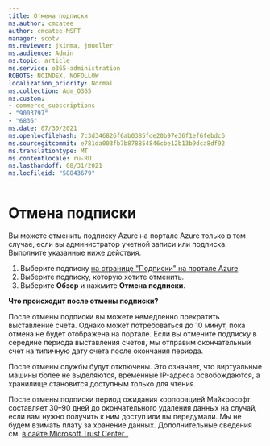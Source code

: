 ```yaml
---
title: Отмена подписки
ms.author: cmcatee
author: cmcatee-MSFT
manager: scotv
ms.reviewer: jkinma, jmueller
ms.audience: Admin
ms.topic: article
ms.service: o365-administration
ROBOTS: NOINDEX, NOFOLLOW
localization_priority: Normal
ms.collection: Adm_O365
ms.custom:
- commerce_subscriptions
- "9003797"
- "6836"
ms.date: 07/30/2021
ms.openlocfilehash: 7c3d346826f6ab0385fde20b97e36f1ef6febdc6
ms.sourcegitcommit: e781da003fb7b878854846cbe12b13b9dca8df92
ms.translationtype: MT
ms.contentlocale: ru-RU
ms.lasthandoff: 08/31/2021
ms.locfileid: "58843679"
---
```

# <a name="how-to-cancel-a-subscription"></a>Отмена подписки

Вы можете отменить подписку Azure на портале Azure только в том случае, если вы администратор учетной записи или подписка. Выполните указанные ниже действия.

1. Выберите подписку [на странице "Подписки" на портале Azure](https://ms.portal.azure.com/#blade/Microsoft_Azure_Billing/SubscriptionsBlade).
2. Выберите подписку, которую хотите отменить.
3. Выберите **Обзор** и нажмите **Отмена подписки**.

**Что происходит после отмены подписки?**

После отмены подписки вы можете немедленно прекратить выставление счета. Однако может потребоваться до 10 минут, пока отмена не будет отображена на портале. Если вы отмените подписку в середине периода выставления счетов, мы отправим окончательный счет на типичную дату счета после окончания периода.

После отмены службы будут отключены. Это означает, что виртуальные машины более не выделяются, временные IP-адреса освобождаются, а хранилище становится доступным только для чтения.

После отмены подписки период ожидания корпорацией Майкрософт составляет 30–90 дней до окончательного удаления данных на случай, если вам нужно получить к ним доступ или вы передумали. Мы не будем взимать плату за хранение данных. Дополнительные сведения см. [в сайте Microsoft Trust Center .](https://www.microsoft.com/trust-center/privacy/data-management#leave)

